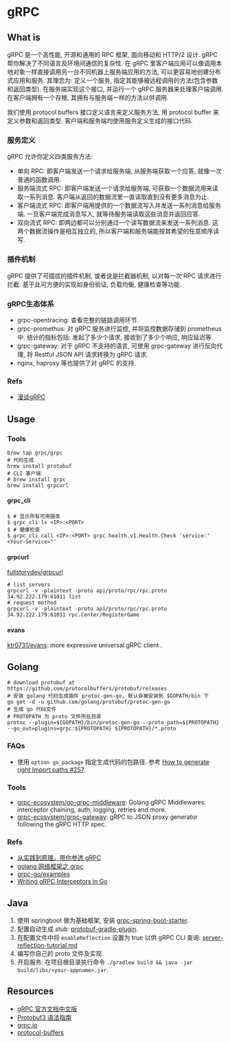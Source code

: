 # gRPC
## What is
gRPC 是一个高性能, 开源和通用的 RPC 框架, 面向移动和 HTTP/2 设计.
gRPC 帮你解决了不同语言及环境间通信的复杂性.
在 gRPC 里客户端应用可以像调用本地对象一样直接调用另一台不同机器上服务端应用的方法, 可以更容易地创建分布式应用和服务.
其理念为: 定义一个服务, 指定其能够被远程调用的方法(包含参数和返回类型). 在服务端实现这个接口, 并运行一个 gRPC 服务器来处理客户端调用. 在客户端拥有一个存根, 其拥有与服务端一样的方法以供调用.

我们使用 protocol buffers 接口定义语言来定义服务方法, 用 protocol buffer 来定义参数和返回类型. 客户端和服务端均使用服务定义生成的接口代码.

### 服务定义
gRPC 允许你定义四类服务方法:
* 单向 RPC: 即客户端发送一个请求给服务端, 从服务端获取一个应答, 就像一次普通的函数调用.
* 服务端流式 RPC: 即客户端发送一个请求给服务端, 可获取一个数据流用来读取一系列消息. 客户端从返回的数据流里一直读取直到没有更多消息为止.
* 客户端流式 RPC: 即客户端用提供的一个数据流写入并发送一系列消息给服务端. 一旦客户端完成消息写入, 就等待服务端读取这些消息并返回应答.
* 双向流式 RPC: 即两边都可以分别通过一个读写数据流来发送一系列消息. 这两个数据流操作是相互独立的, 所以客户端和服务端能按其希望的任意顺序读写.

### 插件机制
gRPC 提供了可插拔的插件机制, 或者说是拦截器机制, 以对每一次 RPC 请求进行拦截.
基于此可方便的实现如身份验证, 负载均衡, 健康检查等功能.

### gRPC生态体系
* grpc-opentracing: 查看完整的链路调用环节.
* grpc-promethus: 对 gRPC 服务进行监控, 并将监控数据存储到 prometheus 中. 统计的指标包括: 发起了多少个请求, 接收到了多少个响应, 响应延迟等.
* grpc-gateway: 对于 gRPC 不支持的语言, 可使用 grpc-gateway 进行反向代理, 将 Restful JSON API 请求转换为 gRPC 请求.
* nginx, haproxy 等也提供了对 gRPC 的支持.

### Refs
* [漫谈gRPC](https://mp.weixin.qq.com/s/ah9gdutZueCxbqjrWVhiQg)


## Usage
### Tools
    
```shell
brew tap grpc/grpc
# 代码生成
brew install protobuf
# CLI 客户端
# brew install grpc
brew install grpcurl
```

#### grpc_cli
    
```shell
$ # 显示所有可用服务
$ grpc_cli ls <IP>:<PORT>
$ # 健康检查
$ grpc_cli call <IP>:<PORT> grpc.health.v1.Health.Check 'service:"<Your-Service>"'
```


#### grpcurl
[fullstorydev/grpcurl](https://github.com/fullstorydev/grpcurl)

```shell
# list servers
grpcurl -v -plaintext -proto api/proto/rpc/rpc.proto  34.92.222.179:61011 list
# request method
grpcurl -v -plaintext -proto api/proto/rpc/rpc.proto  34.92.222.179:61011 rpc.Center/RegisterGame
```

#### evans
[ktr0731/evans](https://github.com/ktr0731/evans): more expressive universal gRPC client .

## Golang

```shell
# download protobuf at https://github.com/protocolbuffers/protobuf/releases
# 安装 golang 代码生成插件 protoc-gen-go, 默认会被安装到 $GOPATH/bin 下
go get -d -u github.com/golang/protobuf/protoc-gen-go
# 生成 go 代码文件
# PROTOPATH 为 proto 文件所在目录
protoc --plugin=${GOPATH}/bin/protoc-gen-go --proto_path=${PROTOPATH} --go_out=plugins=grpc:${PROTOPATH} ${PROTOPATH}/*.proto
```

### FAQs
* 使用 `option go_package` 指定生成代码的包路径. 参考 [How to generate right Import paths #257](https://github.com/gogo/protobuf/issues/257).

### Tools
* [grpc-ecosystem/go-grpc-middleware](https://github.com/grpc-ecosystem/go-grpc-middleware): Golang gRPC Middlewares: interceptor chaining, auth, logging, retries and more.
* [grpc-ecosystem/grpc-gateway](https://github.com/grpc-ecosystem/grpc-gateway): gRPC to JSON proxy generator following the gRPC HTTP spec.

### Refs
* [从实践到原理，带你参透 gRPC](https://github.com/EDDYCJY/blog/blob/master/golang/gRPC/2019-06-28-talking-grpc.md)
* [golang 网络框架之 grpc](http://www.hatlonely.com/2018/02/03/golang-%E7%BD%91%E7%BB%9C%E6%A1%86%E6%9E%B6%E4%B9%8B-grpc/)
* [grpc-go/examples](https://github.com/grpc/grpc-go/tree/master/examples/)
* [Writing gRPC Interceptors in Go](https://medium.com/@shijuvar/writing-grpc-interceptors-in-go-bf3e7671fe48)
    
## Java
1. 使用 springboot 做为基础框架, 安装 [grpc-spring-boot-starter](https://github.com/LogNet/grpc-spring-boot-starter).
2. 配置自动生成 stub: [protobuf-gradle-plugin](https://github.com/google/protobuf-gradle-plugin).
3. 在配置文件中将 `enableReflection` 设置为 true 以供 gRPC CLI 查询: [server-reflection-tutorial.md](https://github.com/grpc/grpc-java/blob/master/documentation/server-reflection-tutorial.md)
4. 编写你自己的 proto 文件及实现.
5. 开启服务: 在项目根目录执行命令 `./gradlew build && java -jar build/libs/<your-appname>.jar`.

## Resources
* [gRPC 官方文档中文版](https://doc.oschina.net/grpc)
* [Protobuf3 语法指南](https://colobu.com/2017/03/16/Protobuf3-language-guide/)
* [grpc.io](https://grpc.io/)
* [protocol-buffers](https://developers.google.com/protocol-buffers/)